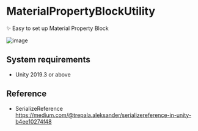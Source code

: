 # MaterialPropertyBlockUtility
 ✨ Easy to set up Material Property Block
 
 ![image](https://github.com/FunsTW/Unity_MaterialPropertyBlockUtility/blob/main/Preview.png?raw=true)

## System requirements
* Unity 2019.3 or above

## Reference
 * SerializeReference https://medium.com/@trepala.aleksander/serializereference-in-unity-b4ee10274f48
